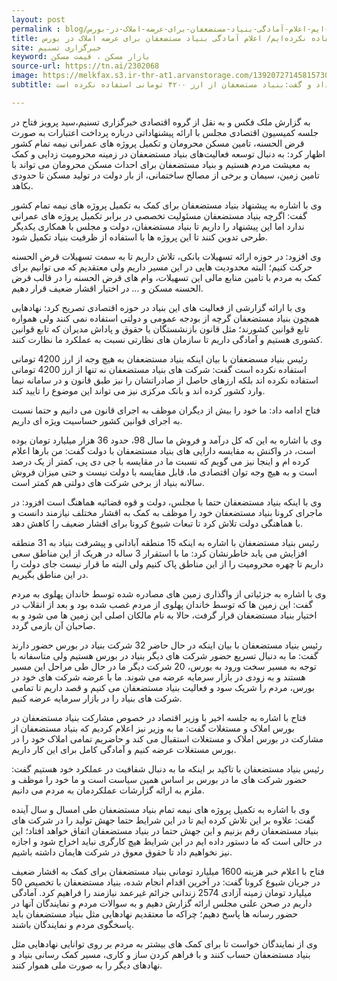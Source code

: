 ```yaml
---
layout: post
permalink : blog/فتاح-از-ارز-4200-تومانی-استفاده-نکرده-ایم-اعلام-آمادگی-بنیاد-مستضعفان-برای-عرضه-املاک-در-بورس
title: فتاح:از ارز ۴۲۰۰ تومانی استفاده نکرده‌ایم/ اعلام آمادگی بنیاد مستضعفان برای عرضه املاک در بورس
site: خبرگزاری تسنیم
keyword: بازار مسکن ، قیمت مسکن
source-url: https://tn.ai/2302068
image: https://melkfax.s3.ir-thr-at1.arvanstorage.com/139207271458157301372464.jpg
subtitle: رئیس بنیاد مستضعفان از اعلام آمادگی برای عرضه تمام املاک این نهاد در بورس مستغلات خبر داد و گفت:بنیاد مستضعفان از ارز ۴۲۰۰ تومانی استفاده نکرده است.

---
```

به گزارش ملک فکس و به نقل از  گروه اقتصادی خبرگزاری تسنیم،سید پرویز فتاح در جلسه کمیسیون اقتصادی مجلس با ارائه پیشنهاداتی درباره پرداخت اعتبارات به صورت قرض الحسنه، تامین مسکن محرومان و تکمیل پروژه های عمرانی نیمه تمام کشور اظهار کرد: به دنبال توسعه فعالیت‌های بنیاد مستضعفان در زمینه محرومیت زدایی و کمک به معیشت مردم هستیم و بنیاد مستضعفان برای احداث مسکن محرومان می تواند با تامین زمین، سیمان و برخی از مصالح ساختمانی، از بار دولت در تولید مسکن تا حدودی بکاهد.

وی با اشاره به پیشنهاد بنیاد مستضعفان برای کمک به تکمیل پروژه های نیمه تمام کشور گفت: اگرچه بنیاد مستضعفان مسئولیت تخصصی در برابر تکمیل پروژه های عمرانی ندارد اما این پیشنهاد را داریم تا بنیاد مستضعفان، دولت و مجلس با همکاری یکدیگر طرحی تدوین کنند تا این پروژه ها با استفاده از ظرفیت بنیاد تکمیل شود.

وی افزود: در حوزه ارائه تسهیلات بانکی، تلاش داریم تا به سمت تسهیلات قرض الحسنه حرکت کنیم؛ البته محدودیت هایی در این مسیر داریم ولی معتقدیم که می توانیم برای کمک به مردم با تامین منابع مالی این تسهیلات، وام های قرض الحسنه را در قالب قرض الحسنه مسکن و ... در اختیار اقشار ضعیف قرار دهیم.

وی با ارائه گزارشی از فعالیت های این بنیاد در حوزه اقتصادی تصریح کرد: نهادهایی همچون بنیاد مستضعفان گرچه از بودجه عمومی و دولتی استفاده نمی کنند ولی همواره تابع قوانین کشورند؛ مثل قانون بازنشستگان یا حقوق و پاداش مدیران که تابع قوانین کشوری هستیم و آمادگی داریم تا سازمان های نظارتی نسبت به عملکرد ما نظارت کنند.

رئیس بنیاد مسضعفان با بیان اینکه بنیاد مستضعفان به هیچ وجه از ارز 4200 تومانی استفاده نکرده است گفت: شرکت های بنیاد مستضعفان نه تنها از ارز 4200 تومانی استفاده نکرده اند بلکه ارزهای حاصل از صادراتشان را نیز طبق قانون و در سامانه نیما وارد کشور کرده اند و بانک مرکزی نیز می تواند این موضوع را تایید کند.

فتاح ادامه داد: ما خود را بیش از دیگران موظف به اجرای قانون می دانیم و حتما نسبت به اجرای قوانین کشور حساسیت ویژه ای داریم.

وی با اشاره به این که کل درآمد و فروش ما سال 98، حدود 36 هزار میلیارد تومان بوده است، در واکنش به مقایسه دارایی های بنیاد مستضعفان با دولت گفت: من بارها اعلام کرده ام و اینجا نیز می گویم که نسبت ما در مقایسه با جی دی پی، کمتر از یک درصد است و به هیچ وجه توان اقتصادی ما، قابل مقایسه با دولت نیست و حتی میزان فروش سالانه بنیاد از برخی شرکت های دولتی هم کمتر است.

وی با اینکه بنیاد مستضعفان حتما با مجلس، دولت و قوه قضائیه هماهنگ است افزود: در ماجرای کرونا بنیاد مستضعفان خود را موظف به کمک به اقشار مختلف نیازمند دانست و با هماهنگی دولت تلاش کرد تا تبعات شیوع کرونا برای اقشار ضعیف را کاهش دهد.

رئیس بنیاد مستضعفان با اشاره به اینکه 15 منطقه آبادانی و پیشرفت بنیاد به 31 منطقه افزایش می یابد خاطرنشان کرد: ما با استقرار 3 ساله در هریک از این مناطق سعی داریم تا چهره محرومیت را از این مناطق پاک کنیم ولی البته ما قرار نیست جای دولت را در این مناطق بگیریم.

وی با اشاره به جزئیاتی از واگذاری زمین های مصادره شده توسط خاندان پهلوی به مردم گفت: این زمین ها که توسط خاندان پهلوی از مردم غصب شده بود و بعد از انقلاب در اختیار بنیاد مستضعفان قرار گرفت، حالا به نام مالکان اصلی این زمین ها می شود و به صاحبان آن بازمی گردد.

رئیس بنیاد مستضعفان با بیان اینکه در حال حاضر 32 شرکت بنیاد در بورس حضور دارند گفت: ما به دنبال تسریع حضور شرکت های دیگر بنیاد در بورس هستیم ولی متاسفانه با توجه به مسیر سخت ورود به بورس، 20 شرکت دیگر ما در حال طی مراحل این مسیر هستند و به زودی در بازار سرمایه عرضه می شوند. ما با عرضه شرکت های خود در بورس، مردم را شریک سود و فعالیت بنیاد مستضعفان می کنیم و قصد داریم تا تمامی شرکت های بنیاد را در بازار سرمایه عرضه کنیم.

فتاح با اشاره به جلسه اخیر با وزیر اقتصاد در خصوص مشارکت بنیاد مستضعفان در بورس املاک و مستغلات گفت: ما به وزیر نیز اعلام کردیم که بنیاد مستضعفان از مشارکت در بورس املاک و مستغلات استقبال می کند و حاضریم تمامی املاک خود را در بورس مستغلات عرضه کنیم و آمادگی کامل برای این کار داریم.

رئیس بنیاد مستضعفان با تاکید بر اینکه ما به دنبال شفافیت در عملکرد خود هستیم گفت: حضور شرکت های ما در بورس بر اساس همین سیاست است و ما خود را موظف و ملزم به ارائه گزارشات عملکردمان به مردم می دانیم.

وی با اشاره به تکمیل پروژه های نیمه تمام بنیاد مستضعفان طی امسال و سال آینده گفت: علاوه بر این تلاش کرده ایم تا در این شرایط حتما جهش تولید را در شرکت های بنیاد مستضعفان رقم بزنیم و این جهش حتما در بنیاد مستضعفان اتفاق خواهد افتاد؛ این در حالی است که ما دستور داده ایم در این شرایط هیچ کارگری نباید اخراج شود و اجازه نیز نخواهیم داد تا حقوق معوق در شرکت هایمان داشته باشیم.

فتاح با اعلام خبر هزینه 1600 میلیارد تومانی بنیاد مستضعفان برای کمک به اقشار ضعیف در جریان شیوع کرونا گفت: در آخرین اقدام انجام شده، بنیاد مستضعفان با تخصیص 50 میلیارد تومان زمینه آزادی 2574 زندانی جرائم غیرعمد نیازمند را فراهیم کرد. آمادگی داریم در صحن علنی مجلس ارائه گزارش دهیم و به سوالات مردم و نمایندگان آنها در حضور رسانه ها پاسخ دهیم؛ چراکه ما معتقدیم نهادهایی مثل بنیاد مستضعفان باید پاسخگوی مردم و نمایندگان باشند.

وی از نمایندگان خواست تا برای کمک های بیشتر به مردم بر روی توانایی نهادهایی مثل بنیاد مستضعفان حساب کنند و با فراهم کردن ساز و کاری، مسیر کمک رسانی بنیاد و نهادهای دیگر را به صورت ملی هموار کنند.